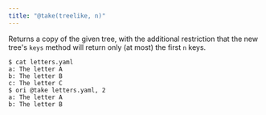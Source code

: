 ```yaml
---
title: "@take(treelike, n)"
---
```


Returns a copy of the given tree, with the additional restriction that the new tree's `keys` method will return only (at most) the first `n` keys.

```console
$ cat letters.yaml
a: The letter A
b: The letter B
c: The letter C
$ ori @take letters.yaml, 2
a: The letter A
b: The letter B
```
